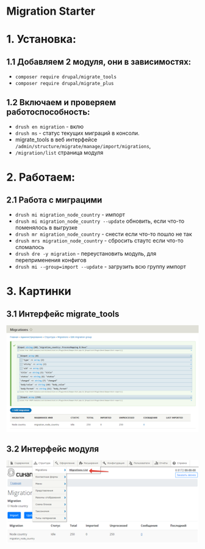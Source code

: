 # Migration Starter

# 1. Установка:
## 1.1 Добавляем 2 модуля, они в зависимостях:
 * `composer require drupal/migrate_tools`
 * `composer require drupal/migrate_plus`

## 1.2 Включаем и проверяем работоспособность:
  * `drush en migration` - вклю
  * `drush ms` - статус текущих миграций в консоли.
  * migrate_tools в веб интерфейсе `/admin/structure/migrate/manage/import/migrations`,
  * `/migration/list` страница модуля

# 2. Работаем:

## 2.1 Работа с миграцими
  * `drush mi migration_node_country` - импорт
  * `drush mi migration_node_country --update` обновить, если что-то поменялось в выгрузке
  * `drush mr migration_node_country` - снести если что-то пошло не так
  * `drush mrs migration_node_country` - сбросить стаутс если что-то сломалось
  * `drush dre -y migration` - переустановить модуль, для переприменения конфигов
  * `drush mi --group=import --update` - загрузить всю группу импорт

# 3. Картинки
## 3.1 Интерфейс migrate_tools
<img src="https://github.com/politsin/help/blob/master/migration/migration-group.png?raw=true">

## 3.2 Интерфейс модуля
<img src="https://github.com/politsin/help/blob/master/migration/migration-exec.png?raw=true">
